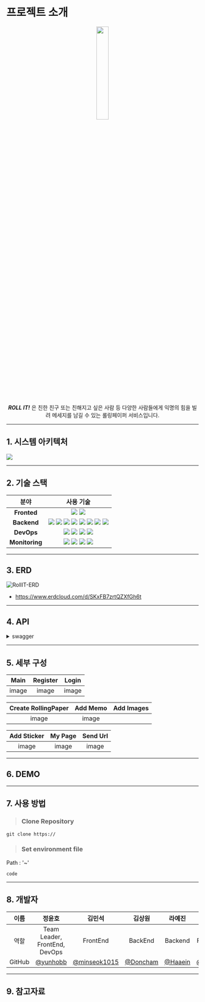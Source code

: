# 프로젝트 소개
<div align=center>

<image width=25%, height=25%, src="https://user-images.githubusercontent.com/103196409/214590395-b5bcbedc-e9cb-4c4e-97e5-f156b8ffa623.png">

***ROLL IT!*** 은 친한 친구 또는 친해지고 싶은 사람 등 다양한 사람들에게 익명의 힘을 빌려 메세지를 남길 수  있는 롤링페이퍼 서비스입니다.
</div>

***
## 1. 시스템 아키텍처

<image src="https://user-images.githubusercontent.com/103196409/214505633-78252cbf-caf1-42dc-ab75-14a9be482b89.png">

***
## 2. 기술 스택

<div align =center>

분야| 사용 기술|
:--------:|:------------------------------:|
**Fronted** | <img src="https://img.shields.io/badge/javascript-F7DF1E?style=for-the-badge&logo=javascript&logoColor=black"> <img src="https://img.shields.io/badge/react-61DAFB?style=for-the-badge&logo=react&logoColor=black">
**Backend** | <img src="https://img.shields.io/badge/Django-092E20?style=for-the-badge&logo=Django&logoColor=white"> <img src="https://img.shields.io/badge/DJANGO-REST-ff1709?style=for-the-badge&logo=django&logoColor=white&color=ff1709&labelColor=gray"> <img src="https://img.shields.io/badge/RabbitMQ-FF6600?style=for-the-badge&logo=RabbitMQ&logoColor=white"> <img src="https://img.shields.io/badge/Celery-37814A?style=for-the-badge&logo=Celery&logoColor=white"> <img src="https://img.shields.io/badge/mysql-4479A1?style=for-the-badge&logo=mysql&logoColor=white"> <img src="https://img.shields.io/badge/swagger-85EA2D?style=for-the-badge&logo=swagger&logoColor=black"> <img src="https://img.shields.io/badge/Amazon S3-569A31?style=for-the-badge&logo=Amazon S3&logoColor=white"> <img src="https://img.shields.io/badge/Redis-DC382D?style=for-the-badge&logo=Redis&logoColor=white">
**DevOps** | <img src="https://img.shields.io/badge/NGINX-009639?style=for-the-badge&logo=nginx&logoColor=black"> <img src="https://img.shields.io/badge/gunicorn-499848?style=for-the-badge&logo=gunicorn&logoColor=black"> <img src="https://img.shields.io/badge/Docker-2496ED?style=for-the-badge&logo=docker&logoColor=white"> <img src="https://img.shields.io/badge/OpenCV-5C3EE8?style=for-the-badge&logo=OpenCV&logoColor=white">
**Monitoring** |   <img src="https://img.shields.io/badge/Grafana-F46800?style=for-the-badge&logo=grafana&logoColor=black"> <img src="https://img.shields.io/badge/Prometheus-E6522C?style=for-the-badge&logo=Prometheus&logoColor=black"> <img src = "https://img.shields.io/badge/-cadvisor-informational"> <img src ="https://img.shields.io/badge/-node--exporter-brightgreen">
</div>

***
## 3. ERD

<!--<image src="https://user-images.githubusercontent.com/103196409/214505660-fb892945-ffd9-4a9f-8626-0e2f24182674.png">-->
![RollIT-ERD](https://user-images.githubusercontent.com/103196409/214745383-0c862036-cd7a-4702-af4c-2f8808959316.png)
- https://www.erdcloud.com/d/SKxFB7zrtQZXfGh6t

***
## 4. API

<details>
<summary>swagger</summary>
<div markdown="1">

![image](https://user-images.githubusercontent.com/103196409/214562842-b2e9870c-7ecc-46b4-90dc-b2ecbf5b3d18.png)
![image](https://user-images.githubusercontent.com/103196409/214562857-220bd0ef-682c-4d77-a9af-55085cdb19d0.png)
![image](https://user-images.githubusercontent.com/103196409/214562870-32b8d2a0-b128-4706-a2a7-aed2d04ca8cf.png)
</div>
</details>

***
## 5. 세부 구성

<div align=center>

**Main** | **Register** | **Login**
:---:|:-------:|:---:|
image | image | image

**Create RollingPaper** | **Add Memo**|**Add Images** 
:---:|:---:|:---:
image | image 

**Add Sticker** | **My Page** | **Send Url**
:---:|:---:|:---:
image | image| image
</div>




***
## 6. DEMO


***
## 7. 사용 방법

>### Clone Repository
```
git clone https://
```
>### Set environment file
Path : '~'
```
code
```

***
   
## 8. 개발자

**이름** | 정윤호 | 김민석 | 김상원 | 라예진 | 이준희
:---:|:---:|:---:|:---:|:---:|:---:
역할 | Team Leader, FrontEnd, DevOps | FrontEnd | BackEnd | Backend | FrontEnd
GitHub | [@yunhobb](https://github.com/yunhobb) | [@minseok1015](https://github.com/minseok1015) | [@Doncham](https://github.com/Doncham) | [@Haaein](https://github.com/Haaein) | [@junvhui](https://github.com/junvhui)

***
## 9. 참고자료



